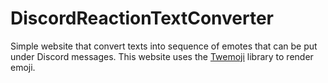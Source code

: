 # DiscordReactionTextConverter
Simple website that convert texts into sequence of emotes that can be put under Discord messages.
This website uses the [Twemoji](https://github.com/twitter/twemoji) library to render emoji.
